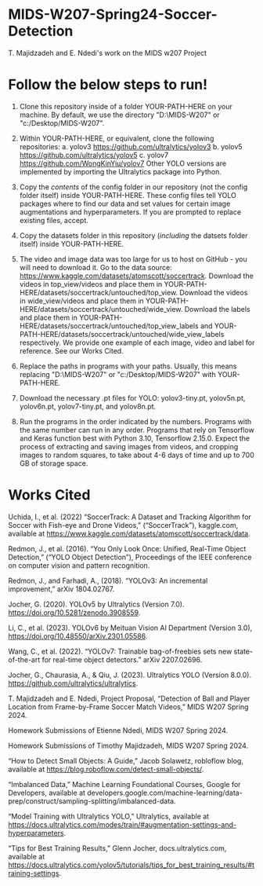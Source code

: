 # MIDS-W207-Spring24-Soccer-Detection
T. Majidzadeh and E. Ndedi's work on the MIDS w207 Project

# Follow the below steps to run!

1. Clone this repository inside of a folder YOUR-PATH-HERE on your machine. By default, we use the directory "D:\\MIDS-W207" or "c:/Desktop/MIDS-W207".

2. Within YOUR-PATH-HERE, or equivalent, clone the following repositories:
    a. yolov3 https://github.com/ultralytics/yolov3
    b. yolov5 https://github.com/ultralytics/yolov5
    c. yolov7 https://github.com/WongKinYiu/yolov7
    Other YOLO versions are implemented by importing the Ultralytics package into Python.

3. Copy the *contents* of the config folder in our repository (not the config folder itself) inside YOUR-PATH-HERE. These config files tell YOLO packages where to find our data and set values for certain image augmentations and hyperparameters. If you are prompted to replace existing files, accept.

4. Copy the datasets folder in this repository (*including* the datsets folder itself) inside YOUR-PATH-HERE.
    
5. The video and image data was too large for us to host on GitHub - you will need to download it. Go to the data source: https://www.kaggle.com/datasets/atomscott/soccertrack. Download the videos in top_view/videos and place them in YOUR-PATH-HERE/datasets/soccertrack/untouched/top_view. Download the videos in wide_view/videos and place them in YOUR-PATH-HERE/datasets/soccertrack/untouched/wide_view. Download the labels and place them in YOUR-PATH-HERE/datasets/soccertrack/untouched/top_view_labels and YOUR-PATH-HERE/datasets/soccertrack/untouched/wide_view_labels respectively. We provide one example of each image, video and label for reference. See our Works Cited.
    
6. Replace the paths in programs with your paths. Usually, this means replacing "D:\\MIDS-W207" or "c:/Desktop/MIDS-W207" with YOUR-PATH-HERE.

7. Download the necessary .pt files for YOLO: yolov3-tiny.pt, yolov5n.pt, yolov6n.pt, yolov7-tiny.pt, and yolov8n.pt.
    
7. Run the programs in the order indicated by the numbers. Programs with the same number can run in any order. Programs that rely on Tensorflow and Keras function best with Python 3.10, Tensorflow 2.15.0. Expect the process of extracting and saving images from videos, and cropping images to random squares, to take about 4-6 days of time and up to 700 GB of storage space.

# Works Cited
Uchida, I., et al. (2022) “SoccerTrack: A Dataset and Tracking Algorithm for Soccer with Fish-eye and Drone Videos,” (“SoccerTrack”), kaggle.com, available at https://www.kaggle.com/datasets/atomscott/soccertrack/data.

Redmon, J., et al. (2016). “You Only Look Once: Unified, Real-Time Object Detection,” (“YOLO Object Detection”), Proceedings of the IEEE conference on computer vision and pattern recognition.

Redmon, J., and Farhadi, A., (2018). “YOLOv3: An incremental improvement,” arXiv 1804.02767.

Jocher, G. (2020). YOLOv5 by Ultralytics (Version 7.0). https://doi.org/10.5281/zenodo.3908559.

Li, C., et al. (2023). YOLOv6 by Meituan Vision AI Department (Version 3.0), https://doi.org/10.48550/arXiv.2301.05586.

Wang, C., et al. (2022). “YOLOv7: Trainable bag-of-freebies sets new state-of-the-art for real-time object detectors.” arXiv 2207.02696.

Jocher, G., Chaurasia, A., & Qiu, J. (2023). Ultralytics YOLO (Version 8.0.0). https://github.com/ultralytics/ultralytics.

T. Majidzadeh and E. Ndedi, Project Proposal, “Detection of Ball and Player Location from Frame-by-Frame Soccer Match Videos,” MIDS W207 Spring 2024.

Homework Submissions of Etienne Ndedi, MIDS W207 Spring 2024.

Homework Submissions of Timothy Majidzadeh, MIDS W207 Spring 2024.

“How to Detect Small Objects: A Guide,” Jacob Solawetz, robloflow blog, available at https://blog.roboflow.com/detect-small-objects/.

“Imbalanced Data,” Machine Learning Foundational Courses, Google for Developers, available at developers.google.com/machine-learning/data-prep/construct/sampling-splitting/imbalanced-data.

“Model Training with Ultralytics YOLO,” Ultralytics, available at https://docs.ultralytics.com/modes/train/#augmentation-settings-and-hyperparameters.

“Tips for Best Training Results,” Glenn Jocher, docs.ultralytics.com, available at https://docs.ultralytics.com/yolov5/tutorials/tips_for_best_training_results/#training-settings.
